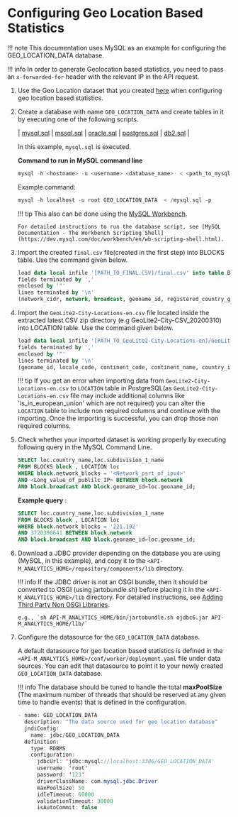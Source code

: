 # Configuring Geo Location Based Statistics

!!! note
    This documentation uses MySQL as an example for configuring the GEO_LOCATION_DATA database.

!!! info
    In order to generate Geolocation based statistics, you need to pass an `x-forwarded-for` header with the relevant IP in the API request.

1.  Use the Geo Location dataset that you created [here]({{base_path}}/learn/analytics/analyzing-apim-statistics-with-batch-analytics/using-geo-location-based-statistics/creating-geo-location-data-set/) when configuring geo location based statistics.
2.  Create a database with name `GEO_LOCATION_DATA` and create tables in it by executing one of the following scripts. 

    | [mysql.sql]({{base_path}}/assets/attachments/103335136/mysql.sql) | [mssql.sql]({{base_path}}/assets/attachments/103335136/mssql.sql) | [oracle.sql]({{base_path}}/assets/attachments/103335136/oracle.sql) | [postgres.sql]({{base_path}}/assets/attachments/103335136/postgres.sql) | [db2.sql]({{base_path}}/assets/attachments/103335136/db2.sql) |

    In this example, `mysql.sql` is executed.

    **Command to run in MySQL command line**
    ```sql
    mysql -h <hostname> -u <username> <database_name>  < <path_to_mysql_script> -p
    ```
    Example command:
    ```sql
    mysql -h localhost -u root GEO_LOCATION_DATA  < /mysql.sql -p
    ```
    
    !!! tip
        This also can be done using the [MySQL Workbench](https://dev.mysql.com/downloads/workbench/).
    
        For detailed instructions to run the database script, see [MySQL Documentation - The Workbench Scripting Shell](https://dev.mysql.com/doc/workbench/en/wb-scripting-shell.html).

3. Import the created `final.csv` file(created in the first step) into BLOCKS table. Use the command given below.

    ``` sql
    load data local infile '[PATH_TO_FINAL.CSV]/final.csv' into table BLOCKS
    fields terminated by ','
    enclosed by '"'
    lines terminated by '\n'
    (network_cidr, network, broadcast, geoname_id, registered_country_geoname_id, represented_country_geoname_id, is_anonymous_proxy, is_satellite_provider, postal_code, latitude, longitude, network_blocks);
    ```

4. Import the `GeoLite2-City-Locations-en.csv` file located inside the extracted latest CSV zip directory (e.g GeoLite2-City-CSV\_20200310) into LOCATION table. Use the command given below.

    ``` sql
    load data local infile '[PATH_TO_GeoLite2-City-Locations-en]/GeoLite2-City-Locations-en.csv' into table LOCATION
    fields terminated by ','
    enclosed by '"'
    lines terminated by '\n'
    (geoname_id, locale_code, continent_code, continent_name, country_iso_code, country_name, subdivision_1_iso_code, subdivision_1_name, subdivision_2_iso_code, subdivision_2_name, city_name, metro_code, time_zone);
    ```

    !!! tip
        If you get an error when importing data from `GeoLite2-City-Locations-en.csv` to `LOCATION` table in PostgreSQL(as `GeoLite2-City-Locations-en.csv` file may include additional columns like 'is_in_european_union' which are not required) you can alter the `LOCATION` table to include non required columns and continue with the importing. Once the importing is successful, you can drop those non required columns.      

5.  Check whether your imported dataset is working properly by executing following query in the MySQL Command Line.
    ``` sql
    SELECT loc.country_name,loc.subdivision_1_name
    FROM BLOCKS block , LOCATION loc
    WHERE block.network_blocks = '<Network_part_of_ipv4>'
    AND <Long_value_of_publilc_IP> BETWEEN block.network
    AND block.broadcast AND block.geoname_id=loc.geoname_id;
    ```

    **Example query** :

    ``` sql
    SELECT loc.country_name,loc.subdivision_1_name
    FROM BLOCKS block , LOCATION loc
    WHERE block.network_blocks = '221.192'
    AND 3720398641 BETWEEN block.network
    AND block.broadcast AND block.geoname_id=loc.geoname_id;
    ```

6.  Download a JDBC provider depending on the database you are using (MySQL, in this example), and copy it to the `<API-M_ANALYTICS_HOME>/repository/components/lib` directory.

    !!! info
        If the JDBC driver is not an OSGI bundle, then it should be converted to OSGI (using jartobundle.sh) before placing it in the
        `<API-M_ANALYTICS_HOME>/lib` directory. For detailed instructions, see [Adding Third Party Non OSGi Libraries]({{base_path}}/learn/analytics/adding-third-party-non-osgi-libraries/).

        e.g., `sh API-M_ANALYTICS_HOME/bin/jartobundle.sh ojdbc6.jar API-M_ANALYTICS_HOME/lib/`

7.  Configure the datasource for the `GEO_LOCATION_DATA` database.

    A default datasource for geo location based statistics is defined in the `<API-M_ANALYTICS_HOME>/conf/worker/deployment.yaml` file under data sources.
    You can edit that datasource to point it to your newly created `GEO_LOCATION_DATA` database.

    !!! info
        The database should be tuned to handle the total **maxPoolSize** (The maximum number of threads that should be reserved at any given time to handle events) that is defined in the configuration.

    ``` java
    - name: GEO_LOCATION_DATA
      description: "The data source used for geo location database"
      jndiConfig:
        name: jdbc/GEO_LOCATION_DATA
      definition:
        type: RDBMS
        configuration:
          jdbcUrl: 'jdbc:mysql://localhost:3306/GEO_LOCATION_DATA'
          username: 'root'
          password: '123'
          driverClassName: com.mysql.jdbc.Driver
          maxPoolSize: 50
          idleTimeout: 60000
          validationTimeout: 30000
          isAutoCommit: false
    ```
